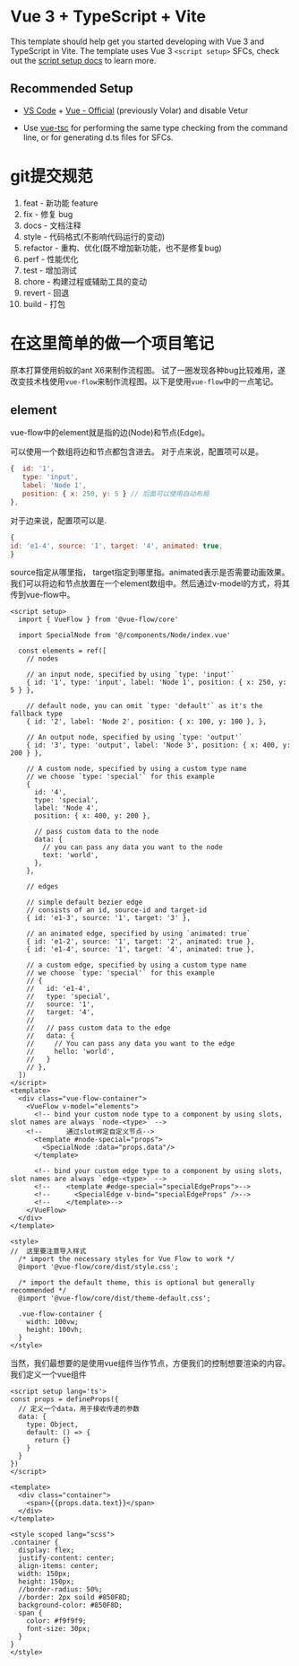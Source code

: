 # Vue 3 + TypeScript + Vite

This template should help get you started developing with Vue 3 and TypeScript in Vite. The template uses Vue 3 `<script setup>` SFCs, check out the [script setup docs](https://v3.vuejs.org/api/sfc-script-setup.html#sfc-script-setup) to learn more.

## Recommended Setup

- [VS Code](https://code.visualstudio.com/) + [Vue - Official](https://marketplace.visualstudio.com/items?itemName=Vue.volar) (previously Volar) and disable Vetur

- Use [vue-tsc](https://github.com/vuejs/language-tools/tree/master/packages/tsc) for performing the same type checking from the command line, or for generating d.ts files for SFCs.


# git提交规范
1. feat - 新功能 feature
2. fix - 修复 bug
3. docs - 文档注释
4. style - 代码格式(不影响代码运行的变动)
5. refactor - 重构、优化(既不增加新功能，也不是修复bug)
6. perf - 性能优化
7. test - 增加测试
8. chore - 构建过程或辅助工具的变动
9. revert - 回退
10. build - 打包




# 在这里简单的做一个项目笔记

原本打算使用蚂蚁的ant X6来制作流程图。
试了一圈发现各种bug比较难用，遂改变技术栈使用`vue-flow`来制作流程图。以下是使用`vue-flow`中的一点笔记。

## element
vue-flow中的element就是指的边(Node)和节点(Edge)。

可以使用一个数组将边和节点都包含进去。
对于点来说，配置项可以是。
``` js
{  id: '1',
   type: 'input', 
   label: 'Node 1',
   position: { x: 250, y: 5 } // 后面可以使用自动布局
},
```
对于边来说，配置项可以是.
``` js
{
id: 'e1-4', source: '1', target: '4', animated: true,
}
```
source指定从哪里指， target指定到哪里指。animated表示是否需要动画效果。
我们可以将边和节点放置在一个element数组中。然后通过v-model的方式，将其传到vue-flow中。
```vue
<script setup>
  import { VueFlow } from '@vue-flow/core'

  import SpecialNode from '@/components/Node/index.vue'

  const elements = ref([
    // nodes

    // an input node, specified by using `type: 'input'`
    { id: '1', type: 'input', label: 'Node 1', position: { x: 250, y: 5 } },

    // default node, you can omit `type: 'default'` as it's the fallback type
    { id: '2', label: 'Node 2', position: { x: 100, y: 100 }, },

    // An output node, specified by using `type: 'output'`
    { id: '3', type: 'output', label: 'Node 3', position: { x: 400, y: 200 } },

    // A custom node, specified by using a custom type name
    // we choose `type: 'special'` for this example
    {
      id: '4',
      type: 'special',
      label: 'Node 4',
      position: { x: 400, y: 200 },

      // pass custom data to the node
      data: {
        // you can pass any data you want to the node
        text: 'world',
      },
    },

    // edges

    // simple default bezier edge
    // consists of an id, source-id and target-id
    { id: 'e1-3', source: '1', target: '3' },

    // an animated edge, specified by using `animated: true`
    { id: 'e1-2', source: '1', target: '2', animated: true },
    { id: 'e1-4', source: '1', target: '4', animated: true },

    // a custom edge, specified by using a custom type name
    // we choose `type: 'special'` for this example
    // {
    //   id: 'e1-4',
    //   type: 'special',
    //   source: '1',
    //   target: '4',
    //
    //   // pass custom data to the edge
    //   data: {
    //     // You can pass any data you want to the edge
    //     hello: 'world',
    //   }
    // },
  ])
</script>
<template>
  <div class="vue-flow-container">
    <VueFlow v-model="elements">
      <!-- bind your custom node type to a component by using slots, slot names are always `node-<type>` -->
    <!--      通过slot绑定自定义节点-->
      <template #node-special="props">
        <SpecialNode :data="props.data"/>
      </template>

      <!-- bind your custom edge type to a component by using slots, slot names are always `edge-<type>` -->
      <!--    <template #edge-special="specialEdgeProps">-->
      <!--      <SpecialEdge v-bind="specialEdgeProps" />-->
      <!--    </template>-->
    </VueFlow>
  </div>
</template>

<style>
//  这里要注意导入样式
  /* import the necessary styles for Vue Flow to work */
  @import '@vue-flow/core/dist/style.css';

  /* import the default theme, this is optional but generally recommended */
  @import '@vue-flow/core/dist/theme-default.css';

  .vue-flow-container {
    width: 100vw;
    height: 100vh;
  }
</style>
```
当然，我们最想要的是使用vue组件当作节点，方便我们的控制想要渲染的内容。
我们定义一个vue组件
```vue
<script setup lang='ts'>
const props = defineProps({
  // 定义一个data，用于接收传递的参数
  data: {
    type: Object,
    default: () => {
      return {}
    }
  }
})
</script>

<template>
  <div class="container">
    <span>{{props.data.text}}</span>
  </div>
</template>

<style scoped lang="scss">
.container {
  display: flex;
  justify-content: center;
  align-items: center;
  width: 150px;
  height: 150px;
  //border-radius: 50%;
  //border: 2px soild #850F8D;
  background-color: #850F8D;
  span {
    color: #f9f9f9;
    font-size: 30px;
  }
}
</style>
```
